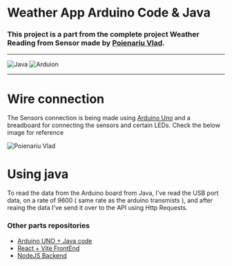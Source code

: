 # Weather App Arduino Code & Java

### This project is a part from the complete project Weather Reading from Sensor made by [Poienariu Vlad](https://www.linkedin.com/in/poienariu-vlad/).
---

![Java](https://encrypted-tbn0.gstatic.com/images?q=tbn:ANd9GcSXwGgGqRwXje3GuBu6ZpUxyrm5PBf3euNGfw&s)
![Arduion](https://encrypted-tbn0.gstatic.com/images?q=tbn:ANd9GcS_RfCfQNLgLxSltAMn6N3AyGfsF0vNRScauQ&s)

---

# Wire connection
The Sensors connection is being made using [Arduino Uno](https://docs.arduino.cc/hardware/uno-rev3/) and a breadboard for connecting the sensors and certain LEDs. Check the below image for reference

![Poienariu Vlad](https://github.com/user-attachments/assets/cb7a7f11-7545-48b3-b9d4-5bd4684d5fec)


# Using java
To read the data from the Arduino board from Java, I've read the USB port data, on a rate of 9600 ( same rate as the arduino transmists ), and after reaing the data I've send it over to the API using Http Requests.



### Other parts repositories
* [Arduino UNO + Java code](https://github.com/VladQweqw/WeatherApp_Arduino-Java)
* [React + Vite FrontEnd](https://github.com/VladQweqw/Weather-App)
* [NodeJS Backend](https://github.com/VladQweqw/Weather-API)
